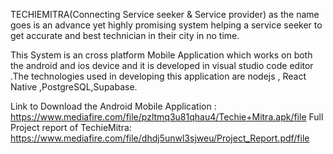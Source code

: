 TECHIEMITRA(Connecting Service seeker & Service provider) as the name goes is an advance yet highly promising system helping a service seeker to get accurate and best technician in their city in no time. 

This System is an cross platform Mobile Application which works on both the android and ios device and it is developed in visual studio code editor .The technologies used in developing this application are nodejs , React Native ,PostgreSQL,Supabase.

Link to Download the Android Mobile Application : https://www.mediafire.com/file/pzltmq3u81qhau4/Techie+Mitra.apk/file
Full Project report of TechieMitra: https://www.mediafire.com/file/dhdj5unwl3sjweu/Project_Report.pdf/file
